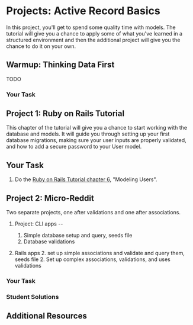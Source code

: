# Projects: Active Record Basics

In this project, you'll get to spend some quality time with models.  The tutorial will give you a chance to apply some of what you've learned in a structured environment and then the additional project will give you the chance to do it on your own.

## Warmup: Thinking Data First

TODO

### Your Task


## Project 1: Ruby on Rails Tutorial

This chapter of the tutorial will give you a chance to start working with the database and models.  It will guide you through setting up your first database migrations, making sure your user inputs are properly validated, and how to add a secure password to your User model.

## Your Task

1. Do the [Ruby on Rails Tutorial chapter 6](http://ruby.railstutorial.org/chapters/modeling-users#top), "Modeling Users".


## Project 2: Micro-Reddit

Two separate projects, one after validations and one after associations.

1. Project: CLI apps -- 
    
    1. Simple database setup and query, seeds file
    2. Database validations
2. Rails apps
    2. set up simple associations and validate and query them, seeds file
    2. Set up complex associations, validations, and  uses validations

### Your Task

### Student Solutions

## Additional Resources

